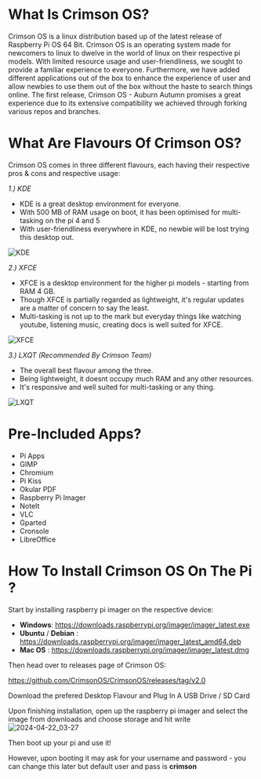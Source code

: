 # What Is Crimson OS?
Crimson OS is a linux distribution based up of the latest release of Raspberry Pi OS 64 Bit. Crimson OS is an operating system made for newcomers to linux to dwelve in the world of linux on their respective pi models. With limited resource usage and user-friendliness, we sought to provide a familiar experience to everyone. Furthermore, we have added different applications out of the box to enhance the experience of user and allow newbies to use them out of the box without the haste to search things online. 
The first release, Crimson OS - Auburn Autumn promises a great experience due to its extensive compatibility we achieved through forking various repos and branches.

# What Are Flavours Of Crimson OS?
Crimson OS comes in three different flavours, each having their respective pros & cons and respective usage:

_1.) KDE_
- KDE is a great desktop environment for everyone.
- With 500 MB of RAM usage on boot, it has been optimised for multi-tasking on the pi 4 and 5
- With user-friendliness everywhere in KDE, no newbie will be lost trying this desktop out.

 ![KDE](https://github.com/CrimsonOS/CrimsonOS/assets/163862007/a6a7e378-2b89-4a64-b643-a764d2fe5067)



_2.) XFCE_
- XFCE is a desktop environment for the higher pi models - starting from RAM 4 GB.
- Though XFCE is partially regarded as lightweight, it's regular updates are a matter of concern to say the least.
- Multi-tasking is not up to the mark but everyday things like watching youtube, listening music, creating docs is well suited for XFCE.

![XFCE](https://github.com/CrimsonOS/CrimsonOS/assets/163862007/64f45a59-658f-4c94-95f0-a08dd8fbaec7)


_3.) LXQT (Recommended By Crimson Team)_
- The overall best flavour among the three.
- Being lightweight, it doesnt occupy much RAM and any other resources.
- It's responsive and well suited for multi-tasking or any thing.

![LXQT](https://github.com/CrimsonOS/CrimsonOS/assets/163862007/6a1638ea-e817-4f90-8b33-182a1979caa6)


# Pre-Included Apps?
- Pi Apps
- GIMP
- Chromium
- Pi Kiss
- Okular PDF
- Raspberry Pi Imager
- NoteIt
- VLC
- Gparted
- Cronsole
- LibreOffice


# How To Install Crimson OS On The Pi ?

Start by installing raspberry pi imager on the respective device:

- **Windows**: https://downloads.raspberrypi.org/imager/imager_latest.exe
- **Ubuntu** / **Debian** : https://downloads.raspberrypi.org/imager/imager_latest_amd64.deb
- **Mac OS** : https://downloads.raspberrypi.org/imager/imager_latest.dmg

Then head over to releases page of Crimson OS:

https://github.com/CrimsonOS/CrimsonOS/releases/tag/v2.0

Download the prefered Desktop Flavour and Plug In A USB Drive / SD Card

Upon finishing installation, open up the raspberry pi imager and select the image from downloads and choose storage and hit write![2024-04-22_03-27](https://github.com/CrimsonOS/CrimsonOS/assets/163862007/cadb6734-163f-40e2-a18a-0ae5479457df)

Then boot up your pi and use it!

However, upon booting it may ask for your username and password - you can change this later but default user and pass is **crimson**
